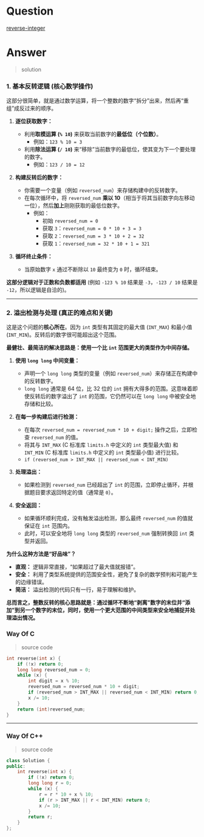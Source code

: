 # Question

[reverse-integer](https://leetcode.cn/problems/reverse-integer/)



# Answer

> solution

### **1. 基本反转逻辑 (核心数学操作)**

这部分很简单，就是通过数学运算，将一个整数的数字“拆分”出来，然后再“重组”成反过来的顺序。

1.  **逐位获取数字：**
    *   利用**取模运算 (`% 10`)** 来获取当前数字的**最低位（个位数）**。
        *   例如：`123 % 10 = 3`
    *   利用**除法运算 (`/ 10`)** 来“移除”当前数字的最低位，使其变为下一个要处理的数字。
        *   例如：`123 / 10 = 12`

2.  **构建反转后的数字：**
    *   你需要一个变量（例如 `reversed_num`）来存储构建中的反转数字。
    *   在每次循环中，将 `reversed_num` **乘以 10**（相当于将其当前数字向左移动一位），然后**加上**刚刚获取的最低位数字。
        *   例如：
            *   初始 `reversed_num = 0`
            *   获取 `3`：`reversed_num = 0 * 10 + 3 = 3`
            *   获取 `2`：`reversed_num = 3 * 10 + 2 = 32`
            *   获取 `1`：`reversed_num = 32 * 10 + 1 = 321`

3.  **循环终止条件：**
    *   当原始数字 `x` 通过不断除以 `10` 最终变为 `0` 时，循环结束。

**这部分逻辑对于正数和负数都适用** (例如 `-123 % 10` 结果是 `-3`，`-123 / 10` 结果是 `-12`，所以逻辑是自洽的)。

---

### **2. 溢出检测与处理 (真正的难点和关键)**

这是这个问题的**核心所在**。因为 `int` 类型有其固定的最大值 (`INT_MAX`) 和最小值 (`INT_MIN`)。反转后的数字很可能超出这个范围。

**最健壮、最简洁的解决思路是：使用一个比 `int` 范围更大的类型作为中间存储。**

1.  **使用 `long long` 中间变量：**
    *   声明一个 `long long` 类型的变量（例如 `reversed_num`）来存储正在构建中的反转数字。
    *   `long long` 通常是 64 位，比 32 位的 `int` 拥有大得多的范围。这意味着即使反转后的数字溢出了 `int` 的范围，它仍然可以在 `long long` 中被安全地存储和比较。

2.  **在每一步构建后进行检测：**
    *   在每次 `reversed_num = reversed_num * 10 + digit;` 操作之后，立即检查 `reversed_num` 的值。
    *   将其与 `INT_MAX` (C 标准库 `limits.h` 中定义的 `int` 类型最大值) 和 `INT_MIN` (C 标准库 `limits.h` 中定义的 `int` 类型最小值) 进行比较。
    *   `if (reversed_num > INT_MAX || reversed_num < INT_MIN)`

3.  **处理溢出：**
    *   如果检测到 `reversed_num` 已经超出了 `int` 的范围，立即停止循环，并根据题目要求返回特定的值（通常是 `0`）。

4.  **安全返回：**
    *   如果循环顺利完成，没有触发溢出检测，那么最终 `reversed_num` 的值就保证在 `int` 范围内。
    *   此时，可以安全地将 `long long` 类型的 `reversed_num` 强制转换回 `int` 类型并返回。

**为什么这种方法是“好品味”？**

*   **直观：** 逻辑非常直接，“如果超过了最大值就报错”。
*   **安全：** 利用了类型系统提供的范围安全性，避免了复杂的数学预判和可能产生的边缘错误。
*   **简洁：** 溢出检测的代码只有一行，易于理解和维护。

**总而言之，整数反转的核心思路就是：通过循环不断地“剥离”数字的末位并“添加”到另一个数字的末位，同时，使用一个更大范围的中间类型来安全地捕捉并处理溢出情况。**

### Way Of C

> source code

```c
int reverse(int x) {
    if (!x) return 0;
    long long reversed_num = 0;
    while (x) {
        int digit = x % 10;
        reversed_num = reversed_num * 10 + digit;
        if (reversed_num > INT_MAX || reversed_num < INT_MIN) return 0;
        x /= 10;
    }
    return (int)reversed_num;
}
```

---


### Way Of C++

> source code

```c++
class Solution {
public:
    int reverse(int x) {
        if (!x) return 0;
        long long r = 0;
        while (x) {
            r = r * 10 + x % 10;
            if (r > INT_MAX || r < INT_MIN) return 0;
            x /= 10;
        }
        return r;
    }
};
```

